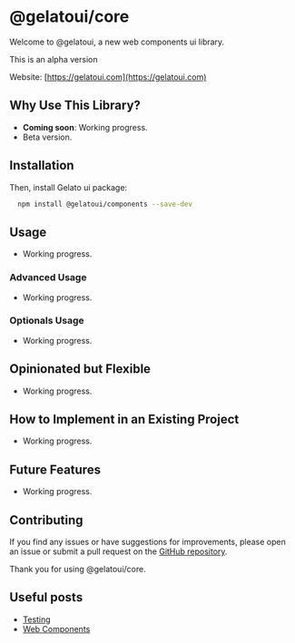 # @gelatoui/core

Welcome to @gelatoui, a new web components ui library.

This is an alpha version

Website: [https://gelatoui.com](https://gelatoui.com)

## Why Use This Library?

- **Coming soon**: Working progress.
- Beta version.

## Installation

Then, install Gelato ui package:

```bash
  npm install @gelatoui/components --save-dev
```

## Usage

- Working progress.

### Advanced Usage

- Working progress.

### Optionals Usage

- Working progress.

## Opinionated but Flexible

- Working progress.

## How to Implement in an Existing Project

- Working progress.

## Future Features

- Working progress.

## Contributing

If you find any issues or have suggestions for improvements, please open an issue or submit a pull request on the [GitHub repository](https://github.com/gelatoui/core).

Thank you for using @gelatoui/core.

## Useful posts

- [Testing](https://medium.com/@pietmichal/how-to-test-a-web-component-b5d64d5e8bb0)
- [Web Components](https://medium.com/@gustavo.uach/custom-web-components-from-scratch-6cc937a35421)
